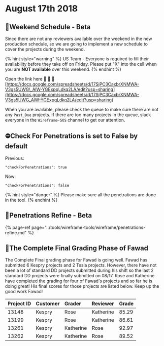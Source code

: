 # August 17th 2018

## 📅Weekend Schedule - Beta

Since there are not any reviewers available over the weekend in the new production schedule, so we are going to implement a new schedule to cover the projects during the weekend.

{% hint style="warning" %}
US Team - Everyone is required to fill their availability before they take off on Friday. Please put "X" into the cell when you are **NOT available** over this weekend.
{% endhint %}

Open the link here 🚩 🚩 🚩 [https://docs.google.com/spreadsheets/d/17SjPC3CaxbrXNMWA-V3gs5UWG\_AlW-YGExpqLdkq2LA/edit?usp=sharing](https://docs.google.com/spreadsheets/d/17SjPC3CaxbrXNMWA-V3gs5UWG_AlW-YGExpqLdkq2LA/edit?usp=sharing)

When you are available, please check the queue to make sure there are not any `Past_Due` projects. If there are too many projects in the queue, slack everyone in the `Wireframe-SOS` channel to get our attention.

## ⛔Check For Penetrations is set to False by default

Previous:

`"checkForPenetrations": true`

Now:

`"checkForPenetrations": false`

{% hint style="danger" %}
Please make sure all the penetrations are done in the tool.
{% endhint %}

## 🔧Penetrations Refine - Beta

{% page-ref page="../tools/wireframe-tools/wireframe/penetrations-refine.md" %}

## 💯The Complete Final Grading Phase of Fawad

The Complete Final grading phase for Fawad is going well. Fawad has submitted 6 Kespry projects and 2 Tesla projects. However, there have not been a lot of standard DD projects submitted during his shift so the last 2 standard DD projects were finally submitted on 08/17. Rose and Katherine have completed the grading for four of Fawad's projects and so far he is doing great! His final scores for those projects are listed below. Keep up the good work Fawad!

| Project ID | Customer | Grader | Reviewer | Grade |
| :--- | :--- | :--- | :--- | :--- |
| 13148 | Kespry | Rose | Katherine | 85.29 |
| 13199 | Kespry | Rose | Katherine | 86.61 |
| 13261 | Kespry | Katherine | Rose | 92.97 |
| 13262 | Kespry | Katherine | Rose | 89.52 |

